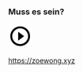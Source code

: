 ### Muss es sein?

[![String Quartet No. 16 in F Major, Op. 135: IV. Grave, ma non troppo tratto](https://raw.githubusercontent.com/dake0805/dake0805/master/play_circle_outline-black-24dp.svg)](https://music.163.com/#/song?id=1329013148)

https://zoewong.xyz

<!--
**dake0805/dake0805** is a ✨ _special_ ✨ repository because its `README.md` (this file) appears on your GitHub profile.

Here are some ideas to get you started:

- 🔭 I’m currently working on ...
- 🌱 I’m currently learning ...
- 👯 I’m looking to collaborate on ...
- 🤔 I’m looking for help with ...
- 💬 Ask me about ...
- 📫 How to reach me: ...
- 😄 Pronouns: ...
- ⚡ Fun fact: ...
-->
